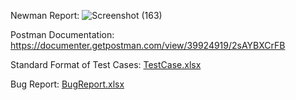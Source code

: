 Newman Report: ![Screenshot (163)](https://github.com/user-attachments/assets/dce908bd-ae5e-4d0f-a351-9f63cd45719f)


Postman Documentation: https://documenter.getpostman.com/view/39924919/2sAYBXCrFB


Standard Format of Test Cases: [TestCase.xlsx](https://github.com/user-attachments/files/17960963/TestCase.xlsx)


Bug Report:  [BugReport.xlsx](https://github.com/user-attachments/files/17961617/BugReport.xlsx)
